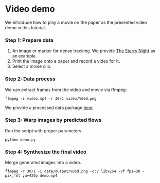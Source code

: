 # Video demo

We introduce how to play a movie on the paper as the presented video demo in this tutorial.

### Step 1: Prepare data
1. An image or marker for dense tracking. We provide [The Starry Night](assets/imgs/TheStarryNight.png) as an example.
2. Print the image onto a paper and record a video for it.
3. Select a movie clip.

### Step 2: Data process
We can extract frames from the video and movie via ffmpeg:
```
ffmpeg -i video.mp4 -r 30/1 video/%06d.png
```

We provide a processed data package [here](https://drive.google.com/drive/folders/1cDrl6P291UbN-jyDd3s-GB-ddyP6NeWZ?usp=sharing).

### Step 3: Warp images by predicted flows
Run the script with proper parameters:
```
python demo.py
```

### Step 4: Synthesize the final video 
Merge generated images into a video.
```
ffmpeg -r 30/1 -i data/output/%06d.png -c:v libx264 -vf fps=30 -pix_fmt yuv420p demo.mp4
```
